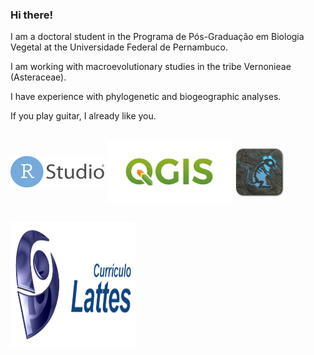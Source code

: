 ### Hi there!

I am a doctoral student in the Programa de Pós-Graduação em Biologia Vegetal at the Universidade Federal de Pernambuco.

I am working with macroevolutionary studies in the tribe Vernonieae (Asteraceae).

I have experience with phylogenetic and biogeographic analyses.

If you play guitar, I already like you.

<div style="display: inline_block"><br>
  <img align="center" height="50" width="150" src = "https://github.com/FABiology/FABiology/blob/master/rstudio.png">
  <img align="center" height="100" width="200" src = "https://github.com/FABiology/FABiology/blob/master/qgis.png">
  <img align="center" height="80" width="80" src = "https://github.com/FABiology/FABiology/blob/master/beast2.png">
</div>

##
 
<div> 
  <a href="http://lattes.cnpq.br/0734346461503255"><img height="200" width="200" src = "https://github.com/FABiology/FABiology/blob/master/lattes.png" target="_blank"></a>
</div>
